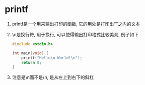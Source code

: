 # printf

1. printf是一个用来输出打印的函数, 它的用处是打印出""之内的文本

2. \n是换行符, 用于换行, 可以使得输出打印格式比较美观, 例子如下

   ```c
   #include <stdio.h>
   
   int main(void) {
       printf("Hello\n World!\n");
       return 0;
   }
   ```

3. 注意是\n而不是/n, 是从左上到右下的斜杠